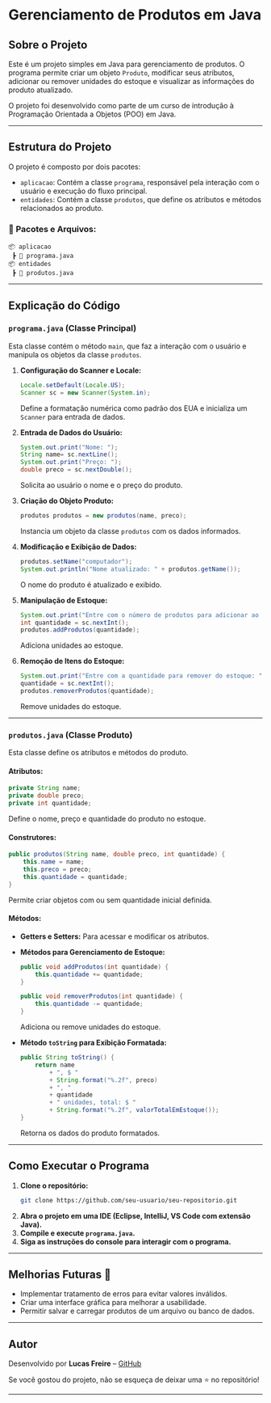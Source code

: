 # Gerenciamento de Produtos em Java

## Sobre o Projeto
Este é um projeto simples em Java para gerenciamento de produtos. O programa permite criar um objeto `Produto`, modificar seus atributos, adicionar ou remover unidades do estoque e visualizar as informações do produto atualizado.

O projeto foi desenvolvido como parte de um curso de introdução à Programação Orientada a Objetos (POO) em Java.

---

## Estrutura do Projeto

O projeto é composto por dois pacotes:
- `aplicacao`: Contém a classe `programa`, responsável pela interação com o usuário e execução do fluxo principal.
- `entidades`: Contém a classe `produtos`, que define os atributos e métodos relacionados ao produto.

### 📂 Pacotes e Arquivos:
```
📦 aplicacao
 ┣ 📜 programa.java
📦 entidades
 ┣ 📜 produtos.java
```

---

## Explicação do Código

### `programa.java` (Classe Principal)
Esta classe contém o método `main`, que faz a interação com o usuário e manipula os objetos da classe `produtos`.

1. **Configuração do Scanner e Locale:**
   ```java
   Locale.setDefault(Locale.US);
   Scanner sc = new Scanner(System.in);
   ```
   Define a formatação numérica como padrão dos EUA e inicializa um `Scanner` para entrada de dados.

2. **Entrada de Dados do Usuário:**
   ```java
   System.out.print("Nome: ");
   String name= sc.nextLine();
   System.out.print("Preço: ");
   double preco = sc.nextDouble();
   ```
   Solicita ao usuário o nome e o preço do produto.

3. **Criação do Objeto Produto:**
   ```java
   produtos produtos = new produtos(name, preco);
   ```
   Instancia um objeto da classe `produtos` com os dados informados.

4. **Modificação e Exibição de Dados:**
   ```java
   produtos.setName("computador");
   System.out.println("Nome atualizado: " + produtos.getName());
   ```
   O nome do produto é atualizado e exibido.

5. **Manipulação de Estoque:**
   ```java
   System.out.print("Entre com o número de produtos para adicionar ao estoque: ");
   int quantidade = sc.nextInt();
   produtos.addProdutos(quantidade);
   ```
   Adiciona unidades ao estoque.

6. **Remoção de Itens do Estoque:**
   ```java
   System.out.print("Entre com a quantidade para remover do estoque: ");
   quantidade = sc.nextInt();
   produtos.removerProdutos(quantidade);
   ```
   Remove unidades do estoque.

---

### `produtos.java` (Classe Produto)
Esta classe define os atributos e métodos do produto.

#### **Atributos:**
```java
private String name;
private double preco;
private int quantidade;
```
Define o nome, preço e quantidade do produto no estoque.

#### **Construtores:**
```java
public produtos(String name, double preco, int quantidade) {
    this.name = name;
    this.preco = preco;
    this.quantidade = quantidade;
}
```
Permite criar objetos com ou sem quantidade inicial definida.

#### **Métodos:**
- **Getters e Setters:** Para acessar e modificar os atributos.
- **Métodos para Gerenciamento de Estoque:**
  ```java
  public void addProdutos(int quantidade) {
      this.quantidade += quantidade;
  }

  public void removerProdutos(int quantidade) {
      this.quantidade -= quantidade;
  }
  ```
  Adiciona ou remove unidades do estoque.

- **Método `toString` para Exibição Formatada:**
  ```java
  public String toString() {
      return name
          + ", $ "
          + String.format("%.2f", preco)
          + ", "
          + quantidade
          + " unidades, total: $ "
          + String.format("%.2f", valorTotalEmEstoque());
  }
  ```
  Retorna os dados do produto formatados.

---

## Como Executar o Programa

1. **Clone o repositório:**
   ```bash
   git clone https://github.com/seu-usuario/seu-repositorio.git
   ```
2. **Abra o projeto em uma IDE (Eclipse, IntelliJ, VS Code com extensão Java).**
3. **Compile e execute `programa.java`.**
4. **Siga as instruções do console para interagir com o programa.**

---

## Melhorias Futuras 🚀
- Implementar tratamento de erros para evitar valores inválidos.
- Criar uma interface gráfica para melhorar a usabilidade.
- Permitir salvar e carregar produtos de um arquivo ou banco de dados.

---

## Autor
Desenvolvido por **Lucas Freire** – [GitHub](https://github.com/Lucasrfreir)

Se você gostou do projeto, não se esqueça de deixar uma ⭐ no repositório!

---

